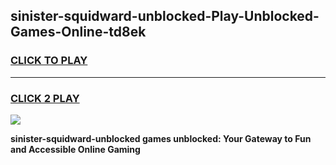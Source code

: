 
## sinister-squidward-unblocked-Play-Unblocked-Games-Online-td8ek
<h3>
<a href="https://premium76.site?title=sinister-squidward-unblocked&ref=25A">CLICK TO PLAY</a></h3>
<hr>

<h3>
<a href="https://premium76.site?title=sinister-squidward-unblocked&ref=25A">CLICK 2 PLAY</a>
  
</h3>

<a href="https://premium76.site?title=sinister-squidward-unblocked&ref=25A"><img src="https://clearcache.store/games.png"></a>


**sinister-squidward-unblocked games unblocked: Your Gateway to Fun and Accessible Online Gaming**
